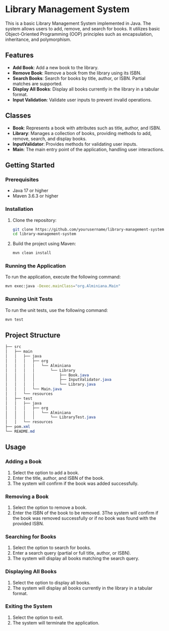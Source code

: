 # Library Management System

This is a basic Library Management System implemented in Java. The system allows users to add, remove, and search for books. It utilizes basic Object-Oriented Programming (OOP) principles such as encapsulation, inheritance, and polymorphism.

## Features

- **Add Book**: Add a new book to the library.
- **Remove Book**: Remove a book from the library using its ISBN.
- **Search Books**: Search for books by title, author, or ISBN. Partial matches are supported.
- **Display All Books**: Display all books currently in the library in a tabular format.
- **Input Validation**: Validate user inputs to prevent invalid operations.

## Classes

- **Book**: Represents a book with attributes such as title, author, and ISBN.
- **Library**: Manages a collection of books, providing methods to add, remove, search, and display books.
- **InputValidator**: Provides methods for validating user inputs.
- **Main**: The main entry point of the application, handling user interactions.

## Getting Started

### Prerequisites

- Java 17 or higher
- Maven 3.6.3 or higher

### Installation

1. Clone the repository:

   ```sh
   git clone https://github.com/yourusername/library-management-system.git
   cd library-management-system
   
2. Build the project using Maven:

   ```sh
   mvn clean install

### Running the Application

To run the application, execute the following command:

   ```sh
   mvn exec:java -Dexec.mainClass="org.Alminiana.Main"
   ```

### Running Unit Tests

To run the unit tests, use the following command:

   ```sh
   mvn test
   ```

## Project Structure
```css
├── src
│   ├── main
│   │   ├── java
│   │   │   ├── org
│   │   │   │   └── Alminiana
│   │   │   │       └── Library
│   │   │   │           ├── Book.java
│   │   │   │           ├── InputValidator.java
│   │   │   │           └── Library.java
│   │   │   └── Main.java
│   │   └── resources
│   ├── test
│   │   ├── java
│   │   │   ├── org
│   │   │   │   └── Alminiana
│   │   │   │       └── LibraryTest.java
│   │   └── resources
├── pom.xml
└── README.md
```
## Usage
### Adding a Book
1. Select the option to add a book. 
2. Enter the title, author, and ISBN of the book. 
3. The system will confirm if the book was added successfully. 
### Removing a Book 
1. Select the option to remove a book. 
2. Enter the ISBN of the book to be removed. 
3The system will confirm if the book was removed successfully or if no book was found with the provided ISBN. 
### Searching for Books 
1. Select the option to search for books. 
2. Enter a search query (partial or full title, author, or ISBN). 
3. The system will display all books matching the search query. 
### Displaying All Books 
1. Select the option to display all books. 
2. The system will display all books currently in the library in a tabular format. 
### Exiting the System 
1. Select the option to exit. 
2. The system will terminate the application.
